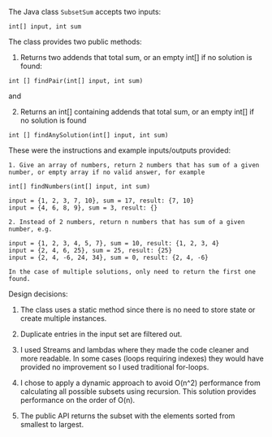 The Java class `SubsetSum` accepts two inputs:

```
int[] input, int sum
```

The class provides two public methods:

1) Returns two addends that total sum, or an empty int[] if no solution is found:

 ```
int [] findPair(int[] input, int sum)
```

and

2) Returns an int[] containing addends that total sum, or an empty int[] if no solution is found

```
int [] findAnySolution(int[] input, int sum)
```


These were the instructions and example inputs/outputs provided:


```
1. Give an array of numbers, return 2 numbers that has sum of a given number, or empty array if no valid answer, for example

int[] findNumbers(int[] input, int sum)

input = {1, 2, 3, 7, 10}, sum = 17, result: {7, 10}
input = {4, 6, 8, 9}, sum = 3, result: {}

2. Instead of 2 numbers, return n numbers that has sum of a given number, e.g.

input = {1, 2, 3, 4, 5, 7}, sum = 10, result: {1, 2, 3, 4}
input = {2, 4, 6, 25}, sum = 25, result: {25}
input = {2, 4, -6, 24, 34}, sum = 0, result: {2, 4, -6}

In the case of multiple solutions, only need to return the first one found.
```

Design decisions:

1. The class uses a static method since there is no need to store state or create multiple instances.

2. Duplicate entries in the input set are filtered out.

3. I used Streams and lambdas where they made the code cleaner and more readable. In some cases (loops requiring indexes) they would have provided no improvement so I used traditional for-loops. 

4. I chose to apply a dynamic approach to avoid O(n^2) performance from calculating all possible subsets using recursion. This solution provides performance on the order of O(n).

5. The public API returns the subset with the elements sorted from smallest to largest.